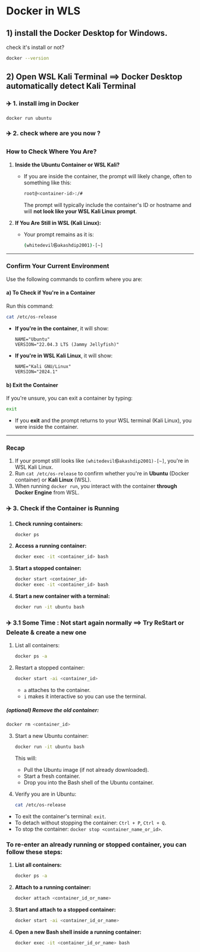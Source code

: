 # Docker in WLS

## 1) install the Docker Desktop for Windows.

check it's install or not?

```bash
docker --version
```

## 2) Open WSL Kali Terminal ==> Docker Desktop automatically detect Kali Terminal

### ✈️ 1. install img in Docker

```bach
docker run ubuntu
```
### ✈️ 2. check where are you now ?

### **How to Check Where You Are?**

1. **Inside the Ubuntu Container or WSL Kali?**
   - If you are inside the container, the prompt will likely change, often to something like this:
     ```bash
     root@<container-id>:/#
     ```
     The prompt will typically include the container's ID or hostname and will **not look like your WSL Kali Linux prompt**.

2. **If You Are Still in WSL (Kali Linux):**
   - Your prompt remains as it is:  
     ```bash
     (whitedevil㉿akashdip2001)-[~]
     ```

---

### **Confirm Your Current Environment**
Use the following commands to confirm where you are:

#### a) **To Check if You're in a Container**  
Run this command:
```bash
cat /etc/os-release
```
- **If you're in the container**, it will show:
   ```
   NAME="Ubuntu"
   VERSION="22.04.3 LTS (Jammy Jellyfish)"
   ```

- **If you're in WSL Kali Linux**, it will show:
   ```
   NAME="Kali GNU/Linux"
   VERSION="2024.1"
   ```

#### b) **Exit the Container**
If you're unsure, you can exit a container by typing:
```bash
exit
```
- If you **exit** and the prompt returns to your WSL terminal (Kali Linux), you were inside the container.

---

### **Recap**
1. If your prompt still looks like `(whitedevil㉿akashdip2001)-[~]`, you're in WSL Kali Linux.  
2. Run `cat /etc/os-release` to confirm whether you're in **Ubuntu** (Docker container) or **Kali Linux** (WSL).  
3. When running `docker run`, you interact with the container **through Docker Engine** from WSL.


### ✈️ 3. **Check if the Container is Running**


1. **Check running containers:**
   ```bash
   docker ps
   ```

2. **Access a running container:**
   ```bash
   docker exec -it <container_id> bash
   ```

3. **Start a stopped container:**
   ```bash
   docker start <container_id>
   docker exec -it <container_id> bash
   ```

4. **Start a new container with a terminal:**
   ```bash
   docker run -it ubuntu bash
   ```

### ✈️ 3.1 Some Time : Not start again normally ==> Try ReStart or Deleate & create a new one


1. List all containers:
   ```bash
   docker ps -a
   ```

2. Restart a stopped container:
   ```bash
   docker start -ai <container_id>
   ```

   - `a` attaches to the container.
   - `i` makes it interactive so you can use the terminal.

##### (optional) Remove the old container:

```bash
docker rm <container_id>
```

3. Start a new Ubuntu container:
   ```bash
   docker run -it ubuntu bash
   ```

   This will:

    - Pull the Ubuntu image (if not already downloaded).
    - Start a fresh container.
    - Drop you into the Bash shell of the Ubuntu container.

4. Verify you are in Ubuntu:
   ```bash
   cat /etc/os-release
   ```

- To exit the container's terminal: `exit`.
- To detach without stopping the container: `Ctrl + P`, `Ctrl + Q`.
- To stop the container: `docker stop <container_name_or_id>`.

### To re-enter an already running or stopped container, you can follow these steps:

1. **List all containers:**
   ```bash
   docker ps -a
   ```

2. **Attach to a running container:**
   ```bash
   docker attach <container_id_or_name>
   ```

3. **Start and attach to a stopped container:**
   ```bash
   docker start -ai <container_id_or_name>
   ```

4. **Open a new Bash shell inside a running container:**
   ```bash
   docker exec -it <container_id_or_name> bash
   ```